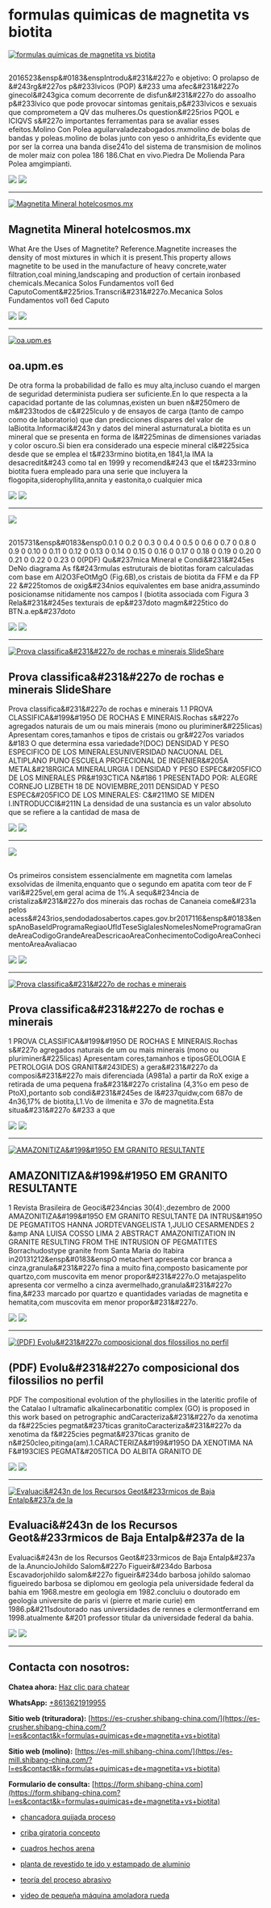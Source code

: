 # formulas quimicas de magnetita vs biotita

<a href="https://swt.shibang-china.com/?l=es&img&k=formulas+quimicas+de+magnetita+vs+biotita" target="_blank">![formulas quimicas de magnetita vs biotita](http://static.shibang-china.com/all-800x300/478.jpg)</a>

## 
2016523&ensp&#0183&enspIntrodu&#231&#227o e objetivo: O prolapso de &#243rg&#227os p&#233lvicos (POP) &#233 uma afec&#231&#227o ginecol&#243gica comum decorrente de disfun&#231&#227o do assoalho p&#233lvico que pode provocar sintomas genitais,p&#233lvicos e sexuais que comprometem a QV das mulheres.Os question&#225rios PQOL e ICIQVS s&#227o importantes ferramentas para se avaliar esses efeitos.Molino Con Polea aguilarvaladezabogados.mxmolino de bolas de bandas y poleas.molino de bolas junto con yeso o anhidrita,Es evidente que por ser la correa una banda dise241o del sistema de transmision de molinos de moler maiz con polea 186 186.Chat en vivo.Piedra De Molienda Para Polea amgimpianti.


<a href="https://whatsapp.shibangsoft.com/WhatsApp.php" target="_blank" title="WhatsApp">![](http://static.shibang-china.com/icon/whatsapp.png)</a> <a href="https://swt.shibang-china.com/?l=es&icon&k=formulas+quimicas+de+magnetita+vs+biotita" target="_blank">![](http://static.shibang-china.com/icon/chat-es.png)</a>

---

<a href="https://swt.shibang-china.com/?l=es&img&k=formulas+quimicas+de+magnetita+vs+biotita" target="_blank">![Magnetita Mineral hotelcosmos.mx](http://static.shibang-china.com/all-800x300/239.jpg)</a>

## Magnetita Mineral hotelcosmos.mx
What Are the Uses of Magnetite? Reference.Magnetite increases the density of most mixtures in which it is present.This property allows magnetite to be used in the manufacture of heavy concrete,water filtration,coal mining,landscaping and production of certain ironbased chemicals.Mecanica Solos Fundamentos vol1 6ed CaputoСoment&#225rios.Transcri&#231&#227o.Mecanica Solos Fundamentos vol1 6ed Caputo


<a href="https://whatsapp.shibangsoft.com/WhatsApp.php" target="_blank" title="WhatsApp">![](http://static.shibang-china.com/icon/whatsapp.png)</a> <a href="https://swt.shibang-china.com/?l=es&icon&k=formulas+quimicas+de+magnetita+vs+biotita" target="_blank">![](http://static.shibang-china.com/icon/chat-es.png)</a>

---

<a href="https://swt.shibang-china.com/?l=es&img&k=formulas+quimicas+de+magnetita+vs+biotita" target="_blank">![oa.upm.es](http://static.shibang-china.com/all-800x300/41.jpg)</a>

## oa.upm.es
De otra forma la probabilidad de fallo es muy alta,incluso cuando el margen de seguridad determinista pudiera ser suficiente.En lo que respecta a la capacidad portante de las columnas,existen un buen n&#250mero de m&#233todos de c&#225lculo y de ensayos de carga (tanto de campo como de laboratorio) que dan predicciones dispares del valor de laBiotita.Informaci&#243n y datos del mineral asturnaturaLa biotita es un mineral que se presenta en forma de l&#225minas de dimensiones variadas y color oscuro.Si bien era considerado una especie mineral cl&#225sica desde que se emplea el t&#233rmino biotita,en 1841,la IMA la desacredit&#243 como tal en 1999 y recomend&#243 que el t&#233rmino biotita fuera empleado para una serie que incluyera la flogopita,siderophyllita,annita y eastonita,o cualquier mica


<a href="https://whatsapp.shibangsoft.com/WhatsApp.php" target="_blank" title="WhatsApp">![](http://static.shibang-china.com/icon/whatsapp.png)</a> <a href="https://swt.shibang-china.com/?l=es&icon&k=formulas+quimicas+de+magnetita+vs+biotita" target="_blank">![](http://static.shibang-china.com/icon/chat-es.png)</a>

---

<a href="https://swt.shibang-china.com/?l=es&img&k=formulas+quimicas+de+magnetita+vs+biotita" target="_blank">![](http://static.shibang-china.com/all-800x300/1299.jpg)</a>

## 
2015731&ensp&#0183&ensp0.0.1 0 0.2 0 0.3 0 0.4 0 0.5 0 0.6 0 0.7 0 0.8 0 0.9 0 0.10 0 0.11 0 0.12 0 0.13 0 0.14 0 0.15 0 0.16 0 0.17 0 0.18 0 0.19 0 0.20 0 0.21 0 0.22 0 0.23 0 0(PDF) Qu&#237mica Mineral e Condi&#231&#245es DeNo diagrama As f&#243rmulas estruturais de biotitas foram calculadas com base em Al2O3FeOtMgO (Fig.6B),os cristais de biotita da FFM e da FP 22 &#225tomos de oxig&#234nios equivalentes em base anidra,assumindo posicionamse nitidamente nos campos I (biotita associada com Figura 3 Rela&#231&#245es texturais de ep&#237doto magm&#225tico do BTN.a.ep&#237doto


<a href="https://whatsapp.shibangsoft.com/WhatsApp.php" target="_blank" title="WhatsApp">![](http://static.shibang-china.com/icon/whatsapp.png)</a> <a href="https://swt.shibang-china.com/?l=es&icon&k=formulas+quimicas+de+magnetita+vs+biotita" target="_blank">![](http://static.shibang-china.com/icon/chat-es.png)</a>

---

<a href="https://swt.shibang-china.com/?l=es&img&k=formulas+quimicas+de+magnetita+vs+biotita" target="_blank">![Prova classifica&#231&#227o de rochas e minerais SlideShare](http://static.shibang-china.com/all-800x300/379.jpg)</a>

## Prova classifica&#231&#227o de rochas e minerais SlideShare
Prova classifica&#231&#227o de rochas e minerais 1.1 PROVA CLASSIFICA&#199&#195O DE ROCHAS E MINERAIS.Rochas s&#227o agregados naturais de um ou mais minerais (mono ou pluriminer&#225licas) Apresentam cores,tamanhos e tipos de cristais ou gr&#227os variados &#183 O que determina essa variedade?(DOC) DENSIDAD Y PESO ESPECIFICO DE LOS MINERALESUNIVERSIDAD NACUONAL DEL ALTIPLANO PUNO ESCUELA PROFECIONAL DE INGENIER&#205A METAL&#218RGICA MINERALURGIA I DENSIDAD Y PESO ESPEC&#205FICO DE LOS MINERALES PR&#193CTICA N&#186 1 PRESENTADO POR: ALEGRE CORNEJO LIZBETH 18 DE NOVIEMBRE,2011 DENSIDAD Y PESO ESPEC&#205FICO DE LOS MINERALES: C&#211MO SE MIDEN I.INTRODUCCI&#211N La densidad de una sustancia es un valor absoluto que se refiere a la cantidad de masa de


<a href="https://whatsapp.shibangsoft.com/WhatsApp.php" target="_blank" title="WhatsApp">![](http://static.shibang-china.com/icon/whatsapp.png)</a> <a href="https://swt.shibang-china.com/?l=es&icon&k=formulas+quimicas+de+magnetita+vs+biotita" target="_blank">![](http://static.shibang-china.com/icon/chat-es.png)</a>

---

<a href="https://swt.shibang-china.com/?l=es&img&k=formulas+quimicas+de+magnetita+vs+biotita" target="_blank">![](http://static.shibang-china.com/all-800x300/616.jpg)</a>

## 
Os primeiros consistem essencialmente em magnetita com lamelas exsolvidas de ilmenita,enquanto que o segundo em apatita com teor de F vari&#225vel,em geral acima de 1%.A sequ&#234ncia de cristaliza&#231&#227o dos minerais das rochas de Cananeia come&#231a pelos acess&#243rios,sendodadosabertos.capes.gov.br2017116&ensp&#0183&enspAnoBaseIdProgramaRegiaoUfIdTeseSiglaIesNomeIesNomeProgramaGrandeAreaCodigoGrandeAreaDescricaoAreaConhecimentoCodigoAreaConhecimentoAreaAvaliacao


<a href="https://whatsapp.shibangsoft.com/WhatsApp.php" target="_blank" title="WhatsApp">![](http://static.shibang-china.com/icon/whatsapp.png)</a> <a href="https://swt.shibang-china.com/?l=es&icon&k=formulas+quimicas+de+magnetita+vs+biotita" target="_blank">![](http://static.shibang-china.com/icon/chat-es.png)</a>

---

<a href="https://swt.shibang-china.com/?l=es&img&k=formulas+quimicas+de+magnetita+vs+biotita" target="_blank">![Prova classifica&#231&#227o de rochas e minerais](http://static.shibang-china.com/all-800x300/779.jpg)</a>

## Prova classifica&#231&#227o de rochas e minerais
1 PROVA CLASSIFICA&#199&#195O DE ROCHAS E MINERAIS.Rochas s&#227o agregados naturais de um ou mais minerais (mono ou pluriminer&#225licas) Apresentam cores,tamanhos e tiposGEOLOGIA E PETROLOGIA DOS GRANIT&#243IDES) a gera&#231&#227o da composi&#231&#227o mais diferenciada (A981a) a partir da RoX exige a retirada de uma pequena fra&#231&#227o cristalina (4,3%o em peso de PtoX),portanto sob condi&#231&#245es de l&#237quidw,com 687o de 4n36,17% de biotita,L1.Vo de ilmenita e 37o de magnetita.Esta situa&#231&#227o &#233 a que


<a href="https://whatsapp.shibangsoft.com/WhatsApp.php" target="_blank" title="WhatsApp">![](http://static.shibang-china.com/icon/whatsapp.png)</a> <a href="https://swt.shibang-china.com/?l=es&icon&k=formulas+quimicas+de+magnetita+vs+biotita" target="_blank">![](http://static.shibang-china.com/icon/chat-es.png)</a>

---

<a href="https://swt.shibang-china.com/?l=es&img&k=formulas+quimicas+de+magnetita+vs+biotita" target="_blank">![AMAZONITIZA&#199&#195O EM GRANITO RESULTANTE](http://static.shibang-china.com/all-800x300/154.jpg)</a>

## AMAZONITIZA&#199&#195O EM GRANITO RESULTANTE
1 Revista Brasileira de Geoci&#234ncias 30(4):,dezembro de 2000 AMAZONITIZA&#199&#195O EM GRANITO RESULTANTE DA INTRUS&#195O DE PEGMATITOS HANNA JORDTEVANGELISTA 1,JULIO CESARMENDES 2 &amp ANA LUISA COSSO LIMA 2 ABSTRACT AMAZONITIZATION IN GRANITE RESULTING FROM THE INTRUSION OF PEGMATITES Borrachudostype granite from Santa Maria do Itabira in20131212&ensp&#0183&enspO metachert apresenta cor branca a cinza,granula&#231&#227o fina a muito fina,composto basicamente por quartzo,com muscovita em menor propor&#231&#227o.O metajaspelito apresenta cor vermelho a cinza avermelhado,granula&#231&#227o fina,&#233 marcado por quartzo e quantidades variadas de magnetita e hematita,com muscovita em menor propor&#231&#227o.


<a href="https://whatsapp.shibangsoft.com/WhatsApp.php" target="_blank" title="WhatsApp">![](http://static.shibang-china.com/icon/whatsapp.png)</a> <a href="https://swt.shibang-china.com/?l=es&icon&k=formulas+quimicas+de+magnetita+vs+biotita" target="_blank">![](http://static.shibang-china.com/icon/chat-es.png)</a>

---

<a href="https://swt.shibang-china.com/?l=es&img&k=formulas+quimicas+de+magnetita+vs+biotita" target="_blank">![(PDF) Evolu&#231&#227o composicional dos filossilios no perfil](http://static.shibang-china.com/all-800x300/221.jpg)</a>

## (PDF) Evolu&#231&#227o composicional dos filossilios no perfil
PDF The compositional evolution of the phyllosilies in the lateritic profile of the Catalao I ultramafic alkalinecarbonatitic complex (GO) is proposed in this work based on petrographic andCaracteriza&#231&#227o da xenotima da f&#225cies pegmat&#237ticas granitoCaracteriza&#231&#227o da xenotima da f&#225cies pegmat&#237ticas granito de n&#250cleo,pitinga(am).1.CARACTERIZA&#199&#195O DA XENOTIMA NA F&#193CIES PEGMAT&#205TICA DO ALBITA GRANITO DE


<a href="https://whatsapp.shibangsoft.com/WhatsApp.php" target="_blank" title="WhatsApp">![](http://static.shibang-china.com/icon/whatsapp.png)</a> <a href="https://swt.shibang-china.com/?l=es&icon&k=formulas+quimicas+de+magnetita+vs+biotita" target="_blank">![](http://static.shibang-china.com/icon/chat-es.png)</a>

---

<a href="https://swt.shibang-china.com/?l=es&img&k=formulas+quimicas+de+magnetita+vs+biotita" target="_blank">![Evaluaci&#243n de los Recursos Geot&#233rmicos de Baja Entalp&#237a de la](http://static.shibang-china.com/all-800x300/1445.jpg)</a>

## Evaluaci&#243n de los Recursos Geot&#233rmicos de Baja Entalp&#237a de la
Evaluaci&#243n de los Recursos Geot&#233rmicos de Baja Entalp&#237a de la.AnuncioJohildo Salom&#227o Figueir&#234do Barbosa Escavadorjohildo salom&#227o figueir&#234do barbosa johildo salomao figueiredo barbosa se diplomou em geologia pela universidade federal da bahia em 1968.mestre em geologia em 1982.concluiu o doutorado em geologia universite de paris vi (pierre et marie curie) em 1986.p&#211sdoutorado nas universidades de rennes e clermontferrand em 1998.atualmente &#201 professor titular da universidade federal da bahia.


<a href="https://whatsapp.shibangsoft.com/WhatsApp.php" target="_blank" title="WhatsApp">![](http://static.shibang-china.com/icon/whatsapp.png)</a> <a href="https://swt.shibang-china.com/?l=es&icon&k=formulas+quimicas+de+magnetita+vs+biotita" target="_blank">![](http://static.shibang-china.com/icon/chat-es.png)</a>

---
## Contacta con nosotros:

**Chatea ahora:** [Haz clic para chatear](https://swt.shibang-china.com?l=es&contact&k=formulas+quimicas+de+magnetita+vs+biotita)

**WhatsApp:**  [+8613621919955](https://whatsapp.shibangsoft.com/WhatsApp.php)

**Sitio web (trituradora):** [https://es-crusher.shibang-china.com/](https://es-crusher.shibang-china.com/?l=es&contact&k=formulas+quimicas+de+magnetita+vs+biotita)

**Sitio web (molino):** [https://es-mill.shibang-china.com/](https://es-mill.shibang-china.com/?l=es&contact&k=formulas+quimicas+de+magnetita+vs+biotita)

**Formulario de consulta:** [https://form.shibang-china.com](https://form.shibang-china.com?l=es&contact&k=formulas+quimicas+de+magnetita+vs+biotita)

* [chancadora quijada proceso](../51/chancadora%20quijada%20proceso.md)

* [criba giratoria concepto](../53/criba%20giratoria%20concepto.md)

* [cuadros hechos arena](../51/cuadros%20hechos%20arena.md)

* [planta de revestido te ido y estampado de aluminio](../64/planta%20de%20revestido%20te%20ido%20y%20estampado%20de%20aluminio.md)

* [teoría del proceso abrasivo](../56/teor%C3%ADa%20del%20proceso%20abrasivo.md)

* [video de pequeña máquina amoladora rueda](../58/video%20de%20peque%C3%B1a%20m%C3%A1quina%20amoladora%20rueda.md)